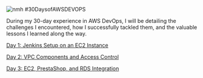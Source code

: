 ![nmh](https://github.com/Jerry24kay/30DaysofAWSDEVOPS/assets/54981872/4366062b-3370-4f45-b384-4d3fa7e06eef)
#30DaysofAWSDEVOPS

During my 30-day experience in AWS DevOps, I will be detailing the challenges I encountered, how I successfully tackled them, and the valuable lessons I learned along the way.

[Day 1: Jenkins Setup on an EC2 Instance](https://github.com/Jerry24kay/30DaysofAWSDEVOPS/blob/main/Day01.md)

[Day 2: VPC Components and Access Control](https://github.com/Jerry24kay/30DaysofAWSDEVOPS/blob/main/Day02.md)

[Day 3: EC2, PrestaShop, and RDS Integration](https://github.com/Jerry24kay/30DaysofAWSDEVOPS/blob/main/Day03.md)
